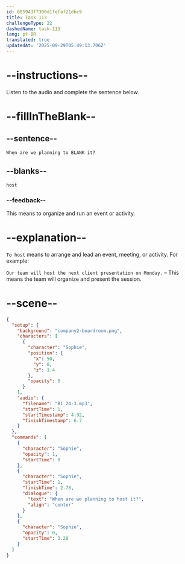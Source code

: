 ```yaml
---
id: 685943f7300d1fefaf21dbc9
title: Task 113
challengeType: 22
dashedName: task-113
lang: pt-BR
translated: true
updatedAt: '2025-09-29T05:49:13.706Z'
---
```


<!-- (Audio) Sophie: When are we planning to host it? -->

# --instructions--

Listen to the audio and complete the sentence below.

# --fillInTheBlank--

## --sentence--

`When are we planning to BLANK it?`

## --blanks--

`host`

### --feedback--

This means to organize and run an event or activity.

# --explanation--

`To host` means to arrange and lead an event, meeting, or activity. For example:

`Our team will host the next client presentation on Monday.` – This means the team will organize and present the session.

# --scene--

```json
{
  "setup": {
    "background": "company2-boardroom.png",
    "characters": [
      {
        "character": "Sophie",
        "position": {
          "x": 50,
          "y": 0,
          "z": 1.4
        },
        "opacity": 0
      }
    ],
    "audio": {
      "filename": "B1_24-3.mp3",
      "startTime": 1,
      "startTimestamp": 4.92,
      "finishTimestamp": 6.7
    }
  },
  "commands": [
    {
      "character": "Sophie",
      "opacity": 1,
      "startTime": 0
    },
    {
      "character": "Sophie",
      "startTime": 1,
      "finishTime": 2.78,
      "dialogue": {
        "text": "When are we planning to host it?",
        "align": "center"
      }
    },
    {
      "character": "Sophie",
      "opacity": 0,
      "startTime": 3.28
    }
  ]
}
```

